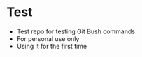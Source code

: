 # Test
 - Test repo for testing Git Bush commands
 - For personal use only
 - Using it for the first time
